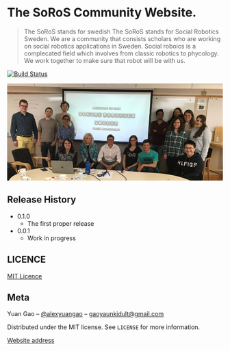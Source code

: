 # The SoRoS Community Website.
> The SoRoS stands for swedish The SoRoS stands for Social Robotics Sweden. We are a community that consists scholars who are working on social robotics applications in Sweden. Social roboics is a complecated field which involves from classic robotics to phycology. We work together to make sure that robot will be with us.


[![Build Status][travis-image]][travis-url]

![](people.jpg)

## Release History

* 0.1.0
    * The first proper release
* 0.0.1
    * Work in progress

## LICENCE

[MIT Licence](https://en.wikipedia.org/wiki/MIT_License)

## Meta

Yuan Gao – [@alexyuangao](https://twitter.com/alexyuangao) – gaoyaunkidult@gmail.com

Distributed under the MIT license. See ``LICENSE`` for more information.

[Website address](https://soros-community.github.io/)

[travis-image]: https://img.shields.io/travis/dbader/node-datadog-metrics/master.svg?style=flat-square
[travis-url]: https://travis-ci.org/dbader/node-datadog-metrics
